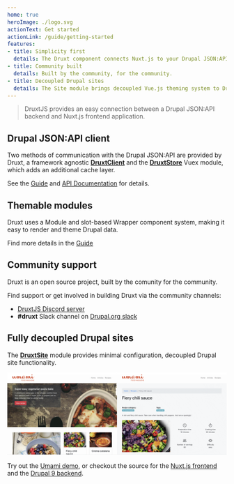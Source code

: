 ```yaml
---
home: true
heroImage: ./logo.svg
actionText: Get started
actionLink: /guide/getting-started
features:
- title: Simplicity first
  details: The Druxt component connects Nuxt.js to your Drupal JSON:API.
- title: Community built
  details: Built by the community, for the community.
- title: Decoupled Drupal sites
  details: The Site module brings decoupled Vue.js theming system to Drupal.
---
```


> DruxtJS provides an easy connection between a Drupal JSON:API backend and Nuxt.js frontend application.

## Drupal JSON:API client

Two methods of communication with the Drupal JSON:API are provided by Druxt, a framework agnostic [**DruxtClient**](/api/client) and the [**DruxtStore**](/api/stores/druxt) Vuex module, which adds an additional cache layer.

See the [Guide](/guide) and [API Documentation](/api) for details.


## Themable modules

Druxt uses a Module and slot-based Wrapper component system, making it easy to render and theme Drupal data.

Find more details in the [Guide](/guide)


## Community support

Druxt is an open source project, built by the comunity for the community.

Find support or get involved in building Druxt via the community channels:
- [DruxtJS Discord server](https://discord.druxtjs.org)
- **#druxt** Slack channel on [Drupal.org slack](https://drupal.org/slack)


## Fully decoupled Drupal sites

The [**DruxtSite**](https://site.druxtjs.org) module provides minimal configuration, decoupled Drupal site functionality.

![Drupal Umami Parity demo](./images/umami.png)

Try out the [Umami demo](https://demo.druxtjs.org), or checkout the source for the [Nuxt.js frontend](https://github.com/druxt/demo.druxtjs.org) and the [Drupal 9 backend](https://github.com/druxt/demo-api.druxtjs.org).
